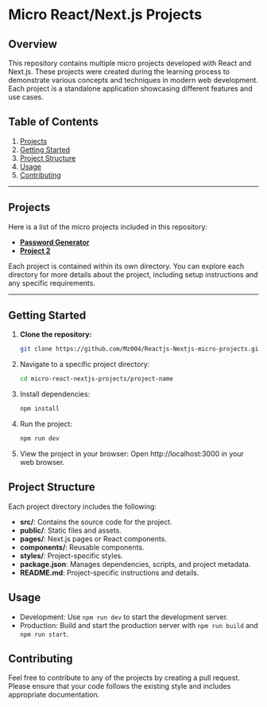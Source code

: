 # Micro React/Next.js Projects

## Overview

This repository contains multiple micro projects developed with React and Next.js. These projects were created during the learning process to demonstrate various concepts and techniques in modern web development. Each project is a standalone application showcasing different features and use cases.

## Table of Contents

1. [Projects](#projects)
2. [Getting Started](#getting-started)
3. [Project Structure](#project-structure)
4. [Usage](#usage)
5. [Contributing](#contributing)

---

## Projects

Here is a list of the micro projects included in this repository:

- [**Password Generator**](./Password-Generator)
- [**Project 2**](./)

Each project is contained within its own directory. You can explore each directory for more details about the project, including setup instructions and any specific requirements.

---

## Getting Started

1. **Clone the repository:**
    ```bash
    git clone https://github.com/Mz004/Reactjs-Nextjs-micro-projects.git
    ```

2. Navigate to a specific project directory:
    ```bash
    cd micro-react-nextjs-projects/project-name
    ```

3. Install dependencies:
    ```bash
    npm install
    ```

4. Run the project:
    ```bash
    npm run dev
    ```

5. View the project in your browser: Open http://localhost:3000 in your web browser.

## Project Structure
Each project directory includes the following:

- **src/**: Contains the source code for the project.
- **public/**: Static files and assets.
- **pages/**: Next.js pages or React components.
- **components/**: Reusable components.
- **styles/**: Project-specific styles.
- **package.json**: Manages dependencies, scripts, and project metadata.
- **README.md**: Project-specific instructions and details.

## Usage
- Development: Use `npm run dev` to start the development server.
- Production: Build and start the production server with `npm run build` and `npm run start`.

## Contributing
Feel free to contribute to any of the projects by creating a pull request. Please ensure that your code follows the existing style and includes appropriate documentation.
